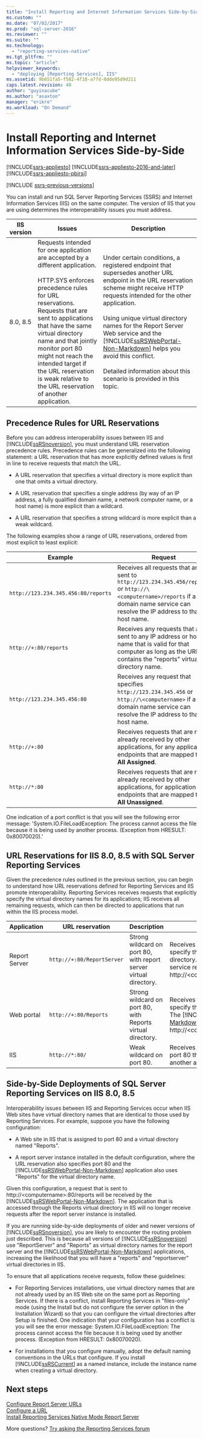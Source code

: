 ```yaml
---
title: "Install Reporting and Internet Information Services Side-by-Side | Microsoft Docs"
ms.custom: ""
ms.date: "07/02/2017"
ms.prod: "sql-server-2016"
ms.reviewer: ""
ms.suite: ""
ms.technology: 
  - "reporting-services-native"
ms.tgt_pltfrm: ""
ms.topic: "article"
helpviewer_keywords: 
  - "deploying [Reporting Services], IIS"
ms.assetid: 9b651fa5-f582-4f18-a77d-0dde95d9d211
caps.latest.revision: 40
author: "guyinacube"
ms.author: "asaxton"
manager: "erikre"
ms.workload: "On Demand"
---
```


# Install Reporting and Internet Information Services Side-by-Side

[!INCLUDE[ssrs-appliesto](../../includes/ssrs-appliesto.md)] [!INCLUDE[ssrs-appliesto-2016-and-later](../../includes/ssrs-appliesto-2016-and-later.md)] [!INCLUDE[ssrs-appliesto-pbirsi](../../includes/ssrs-appliesto-pbirs.md)]

[!INCLUDE [ssrs-previous-versions](../../includes/ssrs-previous-versions.md)]

You can install and run SQL Server Reporting Services (SSRS) and Internet Information Services (IIS) on the same computer. The version of IIS that you are using determines the interoperability issues you must address.  
  
|IIS version|Issues|Description|  
|-----------------|------------|-----------------|  
|8.0, 8.5|Requests intended for one application are accepted by a different application.<br /><br /> HTTP.SYS enforces precedence rules for URL reservations. Requests that are sent to applications that have the same virtual directory name and that jointly monitor port 80 might not reach the intended target if the URL reservation is weak relative to the URL reservation of another application.|Under certain conditions, a registered endpoint that supersedes another URL endpoint in the URL reservation scheme might receive HTTP requests intended for the other application.<br /><br /> Using unique virtual directory names for the Report Server Web service and the [!INCLUDE[ssRSWebPortal-Non-Markdown](../../includes/ssrswebportal-non-markdown-md.md)] helps you avoid this conflict.<br /><br /> Detailed information about this scenario is provided in this topic.|  
  
## Precedence Rules for URL Reservations  
 Before you can address interoperability issues between IIS and [!INCLUDE[ssRSnoversion](../../includes/ssrsnoversion-md.md)], you must understand URL reservation precedence rules. Precedence rules can be generalized into the following statement: a URL reservation that has more explicitly defined values is first in line to receive requests that match the URL.  
  
-   A URL reservation that specifies a virtual directory is more explicit than one that omits a virtual directory.  
  
-   A URL reservation that specifies a single address (by way of an IP address, a fully qualified domain name, a network computer name, or a host name) is more explicit than a wildcard.  
  
-   A URL reservation that specifies a strong wildcard is more explicit than a weak wildcard.  
  
 The following examples show a range of URL reservations, ordered from most explicit to least explicit:  
  
|Example|Request|  
|-------------|-------------|  
|`http://123.234.345.456:80/reports`|Receives all requests that are sent to `http://123.234.345.456/reports` or `http://\<computername>/reports` if a domain name service can resolve the IP address to that host name.|  
|`http://+:80/reports`|Receives any requests that are sent to any IP address or host name that is valid for that computer as long as the URL contains the "reports" virtual directory name.|  
|`http://123.234.345.456:80`|Receives any request that specifies `http://123.234.345.456` or `http://\<computername>` if a domain name service can resolve the IP address to that host name.|  
|`http://+:80`|Receives requests that are not already received by other applications, for any application endpoints that are mapped to **All Assigned**.|  
|`http://*:80`|Receives requests that are not already received by other applications, for application endpoints that are mapped to **All Unassigned**.|  
  
 One indication of a port conflict is that you will see the following error message: 'System.IO.FileLoadException: The process cannot access the file because it is being used by another process. (Exception from HRESULT: 0x80070020).'  
  
## URL Reservations for IIS 8.0, 8.5 with SQL Server Reporting Services  
 Given the precedence rules outlined in the previous section, you can begin to understand how URL reservations defined for Reporting Services and IIS promote interoperability. Reporting Services receives requests that explicitly specify the virtual directory names for its applications; IIS receives all remaining requests, which can then be directed to applications that run within the IIS process model.  
  
|Application|URL reservation|Description|Request receipt|  
|-----------------|---------------------|-----------------|---------------------|  
|Report Server|`http://+:80/ReportServer`|Strong wildcard on port 80, with report server virtual directory.|Receives all requests on port 80 that specify the report server virtual directory. The Report Server Web service receives all requests to http://\<computername>/reportserver.|  
|Web portal|`http://+:80/Reports`|Strong wildcard on port 80, with Reports virtual directory.|Receives all requests on port 80 that specify the reports virtual directory. The [!INCLUDE[ssRSWebPortal-Non-Markdown](../../includes/ssrswebportal-non-markdown-md.md)] receives all requests to http://\<computername>/reports.|  
|IIS|`http://*:80/`|Weak wildcard on port 80.|Receives any remaining requests on port 80 that are not received by another application.|  

## Side-by-Side Deployments of SQL Server Reporting Services on IIS 8.0, 8.5

 Interoperability issues between IIS and Reporting Services occur when IIS Web sites have virtual directory names that are identical to those used by Reporting Services. For example, suppose you have the following configuration:  
  
-   A Web site in IIS that is assigned to port 80 and a virtual directory named "Reports".  
  
-   A report server instance installed in the default configuration, where the URL reservation also specifies port 80 and the [!INCLUDE[ssRSWebPortal-Non-Markdown](../../includes/ssrswebportal-non-markdown-md.md)] application also uses "Reports" for the virtual directory name.  
  
 Given this configuration, a request that is sent to http://\<computername>:80/reports will be received by the [!INCLUDE[ssRSWebPortal-Non-Markdown](../../includes/ssrswebportal-non-markdown-md.md)]. The application that is accessed through the Reports virtual directory in IIS will no longer receive requests after the report server instance is installed.  
  
 If you are running side-by-side deployments of older and newer versions of [!INCLUDE[ssRSnoversion](../../includes/ssrsnoversion-md.md)], you are likely to encounter the routing problem just described. This is because all versions of [!INCLUDE[ssRSnoversion](../../includes/ssrsnoversion-md.md)] use "ReportServer" and "Reports" as virtual directory names for the report server and the [!INCLUDE[ssRSWebPortal-Non-Markdown](../../includes/ssrswebportal-non-markdown-md.md)] applications, increasing the likelihood that you will have a "reports" and "reportserver" virtual directories in IIS.  
  
 To ensure that all applications receive requests, follow these guidelines:  
  
-   For Reporting Services installations, use virtual directory names that are not already used by an IIS Web site on the same port as Reporting Services. If there is a conflict, install Reporting Services in "files-only" mode (using the Install but do not configure the server option in the Installation Wizard) so that you can configure the virtual directories after Setup is finished. One indication that your configuration has a conflict is you will see the error message: System.IO.FileLoadException: The process cannot access the file because it is being used by another process. (Exception from HRESULT: 0x80070020).  
  
-   For installations that you configure manually, adopt the default naming conventions in the URLs that configure. If you install [!INCLUDE[ssRSCurrent](../../includes/ssrscurrent-md.md)] as a named instance, include the instance name when creating a virtual directory.  

## Next steps

[Configure Report Server URLs](../../reporting-services/install-windows/configure-report-server-urls-ssrs-configuration-manager.md)   
[Configure a URL](../../reporting-services/install-windows/configure-a-url-ssrs-configuration-manager.md)   
[Install Reporting Services Native Mode Report Server](../../reporting-services/install-windows/install-reporting-services-native-mode-report-server.md)  

More questions? [Try asking the Reporting Services forum](http://go.microsoft.com/fwlink/?LinkId=620231)
